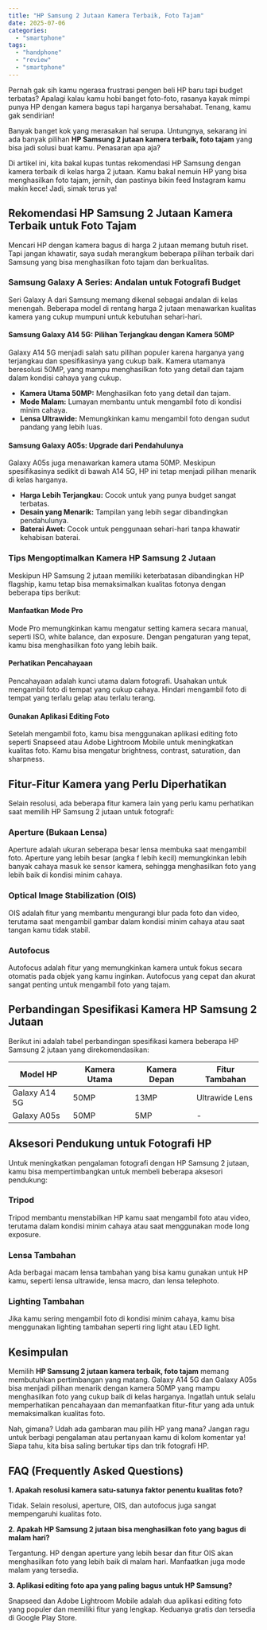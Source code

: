 ```yaml
---
title: "HP Samsung 2 Jutaan Kamera Terbaik, Foto Tajam"
date: 2025-07-06
categories: 
  - "smartphone"
tags: 
  - "handphone"
  - "review"
  - "smartphone"
---
```


Pernah gak sih kamu ngerasa frustrasi pengen beli HP baru tapi budget terbatas? Apalagi kalau kamu hobi banget foto-foto, rasanya kayak mimpi punya HP dengan kamera bagus tapi harganya bersahabat. Tenang, kamu gak sendirian!

Banyak banget kok yang merasakan hal serupa. Untungnya, sekarang ini ada banyak pilihan **HP Samsung 2 jutaan kamera terbaik, foto tajam** yang bisa jadi solusi buat kamu. Penasaran apa aja?

Di artikel ini, kita bakal kupas tuntas rekomendasi HP Samsung dengan kamera terbaik di kelas harga 2 jutaan. Kamu bakal nemuin HP yang bisa menghasilkan foto tajam, jernih, dan pastinya bikin feed Instagram kamu makin kece! Jadi, simak terus ya!

## Rekomendasi HP Samsung 2 Jutaan Kamera Terbaik untuk Foto Tajam

Mencari HP dengan kamera bagus di harga 2 jutaan memang butuh riset. Tapi jangan khawatir, saya sudah merangkum beberapa pilihan terbaik dari Samsung yang bisa menghasilkan foto tajam dan berkualitas.

### Samsung Galaxy A Series: Andalan untuk Fotografi Budget

Seri Galaxy A dari Samsung memang dikenal sebagai andalan di kelas menengah. Beberapa model di rentang harga 2 jutaan menawarkan kualitas kamera yang cukup mumpuni untuk kebutuhan sehari-hari.

#### Samsung Galaxy A14 5G: Pilihan Terjangkau dengan Kamera 50MP

Galaxy A14 5G menjadi salah satu pilihan populer karena harganya yang terjangkau dan spesifikasinya yang cukup baik. Kamera utamanya beresolusi 50MP, yang mampu menghasilkan foto yang detail dan tajam dalam kondisi cahaya yang cukup.

- **Kamera Utama 50MP:** Menghasilkan foto yang detail dan tajam.
- **Mode Malam:** Lumayan membantu untuk mengambil foto di kondisi minim cahaya.
- **Lensa Ultrawide:** Memungkinkan kamu mengambil foto dengan sudut pandang yang lebih luas.

#### Samsung Galaxy A05s: Upgrade dari Pendahulunya

Galaxy A05s juga menawarkan kamera utama 50MP. Meskipun spesifikasinya sedikit di bawah A14 5G, HP ini tetap menjadi pilihan menarik di kelas harganya.

- **Harga Lebih Terjangkau:** Cocok untuk yang punya budget sangat terbatas.
- **Desain yang Menarik:** Tampilan yang lebih segar dibandingkan pendahulunya.
- **Baterai Awet:** Cocok untuk penggunaan sehari-hari tanpa khawatir kehabisan baterai.

### Tips Mengoptimalkan Kamera HP Samsung 2 Jutaan

Meskipun HP Samsung 2 jutaan memiliki keterbatasan dibandingkan HP flagship, kamu tetap bisa memaksimalkan kualitas fotonya dengan beberapa tips berikut:

#### Manfaatkan Mode Pro

Mode Pro memungkinkan kamu mengatur setting kamera secara manual, seperti ISO, white balance, dan exposure. Dengan pengaturan yang tepat, kamu bisa menghasilkan foto yang lebih baik.

#### Perhatikan Pencahayaan

Pencahayaan adalah kunci utama dalam fotografi. Usahakan untuk mengambil foto di tempat yang cukup cahaya. Hindari mengambil foto di tempat yang terlalu gelap atau terlalu terang.

#### Gunakan Aplikasi Editing Foto

Setelah mengambil foto, kamu bisa menggunakan aplikasi editing foto seperti Snapseed atau Adobe Lightroom Mobile untuk meningkatkan kualitas foto. Kamu bisa mengatur brightness, contrast, saturation, dan sharpness.

## Fitur-Fitur Kamera yang Perlu Diperhatikan

Selain resolusi, ada beberapa fitur kamera lain yang perlu kamu perhatikan saat memilih HP Samsung 2 jutaan untuk fotografi:

### Aperture (Bukaan Lensa)

Aperture adalah ukuran seberapa besar lensa membuka saat mengambil foto. Aperture yang lebih besar (angka f lebih kecil) memungkinkan lebih banyak cahaya masuk ke sensor kamera, sehingga menghasilkan foto yang lebih baik di kondisi minim cahaya.

### Optical Image Stabilization (OIS)

OIS adalah fitur yang membantu mengurangi blur pada foto dan video, terutama saat mengambil gambar dalam kondisi minim cahaya atau saat tangan kamu tidak stabil.

### Autofocus

Autofocus adalah fitur yang memungkinkan kamera untuk fokus secara otomatis pada objek yang kamu inginkan. Autofocus yang cepat dan akurat sangat penting untuk mengambil foto yang tajam.

## Perbandingan Spesifikasi Kamera HP Samsung 2 Jutaan

Berikut ini adalah tabel perbandingan spesifikasi kamera beberapa HP Samsung 2 jutaan yang direkomendasikan:

| Model HP | Kamera Utama | Kamera Depan | Fitur Tambahan |
| --- | --- | --- | --- |
| Galaxy A14 5G | 50MP | 13MP | Ultrawide Lens |
| Galaxy A05s | 50MP | 5MP | \- |

## Aksesori Pendukung untuk Fotografi HP

Untuk meningkatkan pengalaman fotografi dengan HP Samsung 2 jutaan, kamu bisa mempertimbangkan untuk membeli beberapa aksesori pendukung:

### Tripod

Tripod membantu menstabilkan HP kamu saat mengambil foto atau video, terutama dalam kondisi minim cahaya atau saat menggunakan mode long exposure.

### Lensa Tambahan

Ada berbagai macam lensa tambahan yang bisa kamu gunakan untuk HP kamu, seperti lensa ultrawide, lensa macro, dan lensa telephoto.

### Lighting Tambahan

Jika kamu sering mengambil foto di kondisi minim cahaya, kamu bisa menggunakan lighting tambahan seperti ring light atau LED light.

## Kesimpulan

Memilih **HP Samsung 2 jutaan kamera terbaik, foto tajam** memang membutuhkan pertimbangan yang matang. Galaxy A14 5G dan Galaxy A05s bisa menjadi pilihan menarik dengan kamera 50MP yang mampu menghasilkan foto yang cukup baik di kelas harganya. Ingatlah untuk selalu memperhatikan pencahayaan dan memanfaatkan fitur-fitur yang ada untuk memaksimalkan kualitas foto.

Nah, gimana? Udah ada gambaran mau pilih HP yang mana? Jangan ragu untuk berbagi pengalaman atau pertanyaan kamu di kolom komentar ya! Siapa tahu, kita bisa saling bertukar tips dan trik fotografi HP.

## FAQ (Frequently Asked Questions)

**1\. Apakah resolusi kamera satu-satunya faktor penentu kualitas foto?**

Tidak. Selain resolusi, aperture, OIS, dan autofocus juga sangat mempengaruhi kualitas foto.

**2\. Apakah HP Samsung 2 jutaan bisa menghasilkan foto yang bagus di malam hari?**

Tergantung. HP dengan aperture yang lebih besar dan fitur OIS akan menghasilkan foto yang lebih baik di malam hari. Manfaatkan juga mode malam yang tersedia.

**3\. Aplikasi editing foto apa yang paling bagus untuk HP Samsung?**

Snapseed dan Adobe Lightroom Mobile adalah dua aplikasi editing foto yang populer dan memiliki fitur yang lengkap. Keduanya gratis dan tersedia di Google Play Store.
